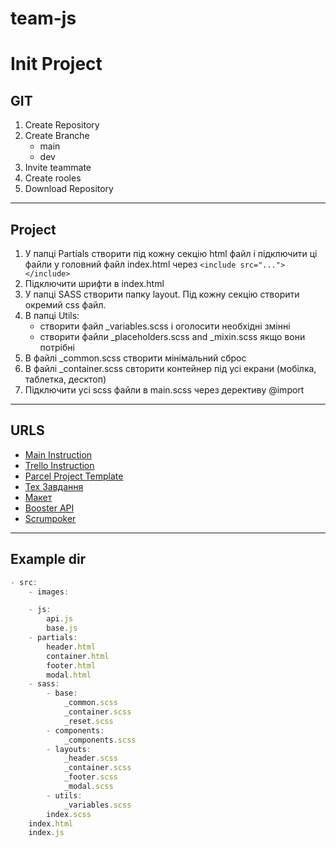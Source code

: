 # team-js
# Init Project

## **GIT**
1. Create Repository
1. Create Branche
    - main
    - dev
1. Invite teammate
1. Create rooles
1. Download Repository
---

## **Project**
1. У папці Partials створити під кожну секцію html файл і підключити ці файли у головний файл index.html через `<include src="..."></include>`
1. Підключити шрифти в index.html
1. У папці SASS створити папку layout. Під кожну секцію створити окремий css файл.
1. В папці Utils:
    - створити файл _variables.scss і оголосити необхідні змінні
    - створити файли _placeholders.scss and _mixin.scss якщо вони потрібні
1. В файлі _common.scss створити мінімальний сброс
1. В файлі _container.scss свторити контейнер під усі екрани (мобілка, таблетка, десктоп)
1. Підключити усі scss файли в main.scss через дерективу @import
---
## URLS
- [Main Instruction](https://docs.google.com/document/d/1HtW1f15o_TCBVMB7CW_cu6g2p8cPiradkET99X85nYI/edit)
- [Trello Instruction](https://docs.google.com/document/d/1PvwscZhKhXM_ow0_RMJEWJ2xgtsEb65lLeGG3mEzFMs/edit)
- [Parcel Project Template](https://github.com/goitacademy/parcel-project-template)
- [Тех Завдання](https://docs.google.com/spreadsheets/d/19zS365fIf0gNfE8-Q-ruMeYiI7GVlrtNLl45MvLXDPs/edit#gid=0)
- [Макет](https://www.figma.com/file/AOs5DvnIvdZ67VSFGB2vXc/EVENT-BOOSTER-(Copy))
- [Booster API](https://developer.ticketmaster.com/products-and-docs/apis/discovery-api/v2/)
- [Scrumpoker](https://www.scrumpoker-online.org/en/)
---
## Example dir
```js
- src:
    - images:

    - js:
        api.js
        base.js
    - partials:
        header.html
        container.html
        footer.html
        modal.html
    - sass:
        - base:
            _common.scss
            _container.scss
            _reset.scss
        - components:
            _components.scss
        - layouts:
            _header.scss
            _container.scss
            _footer.scss
            _modal.scss
        - utils:
            _variables.scss
        index.scss
    index.html
    index.js

```


